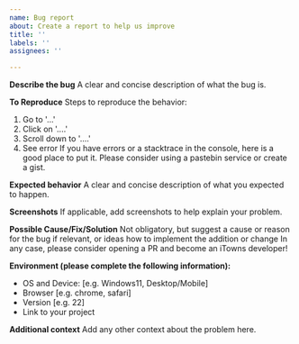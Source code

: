 ```yaml
---
name: Bug report
about: Create a report to help us improve
title: ''
labels: ''
assignees: ''

---
```


**Describe the bug**
A clear and concise description of what the bug is.

**To Reproduce**
Steps to reproduce the behavior:
1. Go to '...'
2. Click on '....'
3. Scroll down to '....'
4. See error
If you have errors or a stacktrace in the console, here is a good place to put it.
Please consider using a pastebin service or create a gist.

**Expected behavior**
A clear and concise description of what you expected to happen.

**Screenshots**
If applicable, add screenshots to help explain your problem.

**Possible Cause/Fix/Solution**
Not obligatory, but suggest a cause or reason for the bug if relevant,
or ideas how to implement the addition or change
In any case, please consider opening a PR and become an iTowns developer!

**Environment (please complete the following information):**
 - OS and Device: [e.g. Windows11, Desktop/Mobile]
 - Browser [e.g. chrome, safari]
 - Version [e.g. 22]
 - Link to your project


**Additional context**
Add any other context about the problem here.
